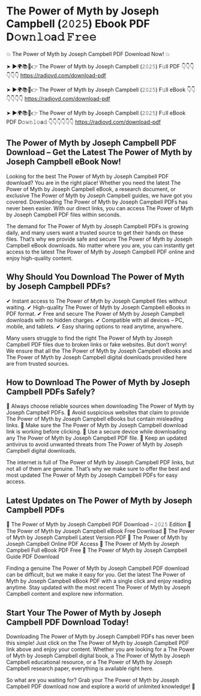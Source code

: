 # The Power of Myth by Joseph Campbell (𝟸𝟶𝟸𝟻) Ebook PDF D𝚘𝚠𝚗𝚕𝚘a𝚍 𝙵𝚛𝚎𝚎

💥 The Power of Myth by Joseph Campbell PDF Download Now! 💥

➤ ►🌍📚📱👉 The Power of Myth by Joseph Campbell (𝟸𝟶𝟸𝟻) F𝚞ll PDF 👇👇👇👇👇👇
https://radiovd.com/download-pdf

➤ ►🌍📚📱👉 The Power of Myth by Joseph Campbell (𝟸𝟶𝟸𝟻) F𝚞ll eBook 👇👇👇👇👇👇
https://radiovd.com/download-pdf

➤ ►🌍📚📱👉 The Power of Myth by Joseph Campbell (𝟸𝟶𝟸𝟻) F𝚞ll eBook PDF D𝚘𝚠𝚗𝚕𝚘a𝚍 👇👇👇👇👇👇
https://radiovd.com/download-pdf

## The Power of Myth by Joseph Campbell PDF Download – Get the Latest The Power of Myth by Joseph Campbell eBook Now!

Looking for the best The Power of Myth by Joseph Campbell PDF download? You are in the right place! Whether you need the latest The Power of Myth by Joseph Campbell eBook, a research document, or exclusive The Power of Myth by Joseph Campbell guides, we have got you covered. Downloading The Power of Myth by Joseph Campbell PDFs has never been easier. With our direct links, you can access The Power of Myth by Joseph Campbell PDF files within seconds.

The demand for The Power of Myth by Joseph Campbell PDFs is growing daily, and many users want a trusted source to get their hands on these files. That’s why we provide safe and secure The Power of Myth by Joseph Campbell eBook downloads. No matter where you are, you can instantly get access to the latest The Power of Myth by Joseph Campbell PDF online and enjoy high-quality content.

## Why Should You Download The Power of Myth by Joseph Campbell PDFs?

✔ Instant access to The Power of Myth by Joseph Campbell files without waiting.
✔ High-quality The Power of Myth by Joseph Campbell eBooks in PDF format.
✔ Free and secure The Power of Myth by Joseph Campbell downloads with no hidden charges.
✔ Compatible with all devices – PC, mobile, and tablets.
✔ Easy sharing options to read anytime, anywhere.

Many users struggle to find the right The Power of Myth by Joseph Campbell PDF files due to broken links or fake websites. But don’t worry! We ensure that all the The Power of Myth by Joseph Campbell eBooks and The Power of Myth by Joseph Campbell digital downloads provided here are from trusted sources.

## How to Download The Power of Myth by Joseph Campbell PDFs Safely?

📌 Always choose reliable sources when downloading The Power of Myth by Joseph Campbell PDFs.
📌 Avoid suspicious websites that claim to provide The Power of Myth by Joseph Campbell eBooks but contain misleading links.
📌 Make sure the The Power of Myth by Joseph Campbell download link is working before clicking.
📌 Use a secure device while downloading any The Power of Myth by Joseph Campbell PDF file.
📌 Keep an updated antivirus to avoid unwanted threats from The Power of Myth by Joseph Campbell digital downloads.

The internet is full of The Power of Myth by Joseph Campbell PDF links, but not all of them are genuine. That’s why we make sure to offer the best and most updated The Power of Myth by Joseph Campbell PDFs for easy access.

## Latest Updates on The Power of Myth by Joseph Campbell PDFs

🔹 The Power of Myth by Joseph Campbell PDF Download – 𝟸𝟶𝟸𝟻 Edition
🔹 The Power of Myth by Joseph Campbell eBook Free Download
🔹 The Power of Myth by Joseph Campbell Latest Version PDF
🔹 The Power of Myth by Joseph Campbell Online PDF Access
🔹 The Power of Myth by Joseph Campbell Full eBook PDF Free
🔹 The Power of Myth by Joseph Campbell Guide PDF Download

Finding a genuine The Power of Myth by Joseph Campbell PDF download can be difficult, but we make it easy for you. Get the latest The Power of Myth by Joseph Campbell eBook PDF with a single click and enjoy reading anytime. Stay updated with the most recent The Power of Myth by Joseph Campbell content and explore new information.

## Start Your The Power of Myth by Joseph Campbell PDF Download Today!

Downloading The Power of Myth by Joseph Campbell PDFs has never been this simple! Just click on the The Power of Myth by Joseph Campbell PDF link above and enjoy your content. Whether you are looking for a The Power of Myth by Joseph Campbell digital book, a The Power of Myth by Joseph Campbell educational resource, or a The Power of Myth by Joseph Campbell research paper, everything is available right here.

So what are you waiting for? Grab your The Power of Myth by Joseph Campbell PDF download now and explore a world of unlimited knowledge! 🚀